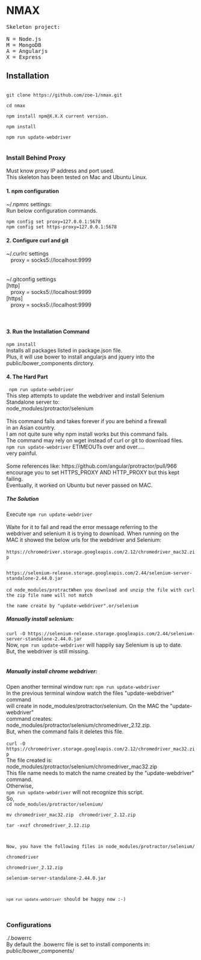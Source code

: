 <h1> NMAX </h1>

<pre>Skeleton project:<br/>
N = Node.js
M = MongoDB
A = Angularjs
X = Express
</pre>

<h2>Installation</h2>
<code>
git clone https://github.com/zoe-1/nmax.git<br/>
cd nmax<br/>
npm install npm@X.X.X current version.<br>
npm install<br>
npm run update-webdriver<br>
</code>


<h3>Install Behind Proxy</h3>
<p>Must know proxy IP address and port used.<br/>
This skeleton has been tested on Mac and Ubuntu Linux.<br/>
</p>

<h4>1. npm configuration</h4>
<p>
~/.npmrc settings:<br/>
Run below configuration commands.<br/>
<code>
npm config set proxy=127.0.0.1:5678</code><br/>
<code>npm config set https-proxy=127.0.0.1:5678</code>
<br/>

<h4>2. Configure curl and git</h4>
<p>
~/.curlrc settings<br/>
&nbsp;&nbsp;&nbsp;proxy = socks5://localhost:9999<br/>
<br/><br/>
~/.gitconfig settings<br/>
[http]<br/>
&nbsp;&nbsp;&nbsp;proxy = socks5://localhost:9999<br/>
[https]<br/>
&nbsp;&nbsp;&nbsp;proxy = socks5://localhost:9999<br/><br/><br/>
</p>



<h4>3. Run the Installation Command</h4>
<code>npm install</code><br/>
Installs all packages listed in package.json file.<br/> 
Plus, it will use bower to install angularjs and jquery into the<br/>
public/bower_components dirctory.<br/>

<h4>4. The Hard Part </h4>
<code> npm run update-webdriver</code><br/>
This step attempts to update the webdriver and install Selenium<br/>
Standalone server to: <br/>
node_modules/protractor/selenium<br/><br/>
This command fails and takes forever if you are behind a firewall</br>
in an Asian country. <br/>I am not quite sure why npm install works but this command fails. <br/>The command may rely on
wget instead of curl or git to download files. <br/>
<code>npm run update-webdriver</code> ETIMEOUTs over and over.....<br/>
very painful.<br/><br/>
Some references like: https://github.com/angular/protractor/pull/966<br/>
encourage you to set HTTPS_PROXY AND HTTP_PROXY but this kept failing.<br/>
Eventually, it worked on Ubuntu but never passed on MAC.
<h5>The Solution</h5>
<p>Execute <code>npm run update-webdriver</code><br/><br/>
Waite for it to fail and read the error message referring to the<br/>
webdriver and selenium it is trying to download. When running on the <br/>
MAC it showed the below urls for the webdriver and Selenium:<br/><br/> <code>https://chromedriver.storage.googleapis.com/2.12/chromedriver_mac32.zip
<br/>
https://selenium-release.storage.googleapis.com/2.44/selenium-server-standalone-2.44.0.jar</code><br/><br/>
<code>cd node_modules/protractWhen you download and unzip the file with curl the zip file name will not match<br/>
the name create by "update-webdriver".or/selenium</code><br/>

<h5>Manually install selenium:</h5>
<code>curl -O https://selenium-release.storage.googleapis.com/2.44/selenium-server-standalone-2.44.0.jar</code><br/> 
Now, <code>npm run update-webdriver</code> will happily say Selenium is up to date.<br/>
But, the webdriver is still missing.<br/><br/>

<h5>Manually install chrome webdriver:</h5>
Open another terminal window run: <code>npm run update-webdriver</code><br/>
In the previous terminal window watch the files "update-webdriver" command<br/>
will create in node_modules/protractor/selenium. On the MAC the "update-webdriver"<br/>
command creates: node_modules/protractor/selenium/chromedriver_2.12.zip.<br/>
But, when the command fails it deletes this file.<br/><br/>
<code>curl -O https://chromedriver.storage.googleapis.com/2.12/chromedriver_mac32.zip</code><br/>
The file created is: node_modules/protractor/selenium/chromedriver_mac32.zip<br/>
This file name needs to match the name created by the "update-webdriver" command.<br/>
Otherwise,<br/>
<code>npm run update-webdriver</code> will not recognize this script.<br/>
So,<code>
cd node_modules/protractor/selenium/<br/>
mv chromedriver_mac32.zip  chromedriver_2.12.zip<br/>
tar -xvzf chromedriver_2.12.zip<br/>
<br/>
Now, you have the following files in node_modules/protractor/selenium/<br/>
chromedriver<br/>
chromedriver_2.12.zip<br/>
selenium-server-standalone-2.44.0.jar<br/>
<br/>
<code>npm run update-webdriver</code> should be happy now :-)<br>



</code>

</p>



</p>

<h3>Configurations</h3>
<p>./.bowerrc<br/>
By default the .bowerrc file is set to install components in:<br/>
public/bower_components/<br/>
</p>
